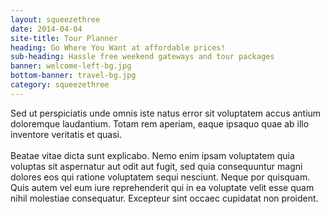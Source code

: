 ```yaml
---
layout: squeezethree
date: 2014-04-04
site-title: Tour Planner
heading: Go Where You Want at affordable prices!
sub-heading: Hassle free weekend gateways and tour packages
banner: welcome-left-bg.jpg
bottom-banner: travel-bg.jpg
category: squeezethree
---
```

Sed ut perspiciatis unde omnis iste natus error sit voluptatem accus antium doloremque laudantium. Totam rem aperiam, eaque ipsaquo quae ab illo inventore veritatis et quasi.<br /><br />Beatae vitae dicta sunt explicabo. Nemo enim ipsam voluptatem quia voluptas sit aspernatur aut odit aut fugit, sed quia consequuntur magni dolores eos qui ratione voluptatem sequi nesciunt. Neque por quisquam. Quis autem vel eum iure reprehenderit qui in ea voluptate velit esse quam nihil molestiae consequatur. 
Excepteur sint occaec cupidatat non proident.